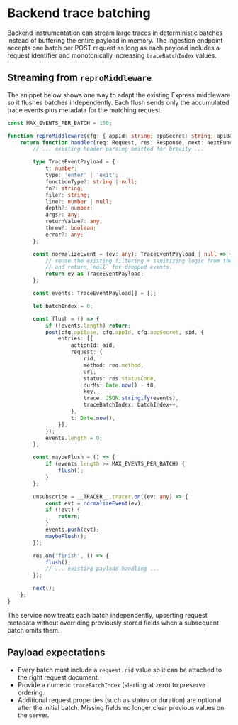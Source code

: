 # Backend trace batching

Backend instrumentation can stream large traces in deterministic batches
instead of buffering the entire payload in memory. The ingestion endpoint
accepts one batch per POST request as long as each payload includes a request
identifier and monotonically increasing `traceBatchIndex` values.

## Streaming from `reproMiddleware`

The snippet below shows one way to adapt the existing Express middleware so it
flushes batches independently. Each flush sends only the accumulated trace
events plus metadata for the matching request.

```ts
const MAX_EVENTS_PER_BATCH = 150;

function reproMiddleware(cfg: { appId: string; appSecret: string; apiBase: string }) {
    return function handler(req: Request, res: Response, next: NextFunction) {
        // ... existing header parsing omitted for brevity ...

        type TraceEventPayload = {
            t: number;
            type: 'enter' | 'exit';
            functionType?: string | null;
            fn?: string;
            file?: string;
            line?: number | null;
            depth?: number;
            args?: any;
            returnValue?: any;
            threw?: boolean;
            error?: any;
        };

        const normalizeEvent = (ev: any): TraceEventPayload | null => {
            // reuse the existing filtering + sanitizing logic from the current middleware
            // and return `null` for dropped events.
            return ev as TraceEventPayload;
        };

        const events: TraceEventPayload[] = [];

        let batchIndex = 0;

        const flush = () => {
            if (!events.length) return;
            post(cfg.apiBase, cfg.appId, cfg.appSecret, sid, {
                entries: [{
                    actionId: aid,
                    request: {
                        rid,
                        method: req.method,
                        url,
                        status: res.statusCode,
                        durMs: Date.now() - t0,
                        key,
                        trace: JSON.stringify(events),
                        traceBatchIndex: batchIndex++,
                    },
                    t: Date.now(),
                }],
            });
            events.length = 0;
        };

        const maybeFlush = () => {
            if (events.length >= MAX_EVENTS_PER_BATCH) {
                flush();
            }
        };

        unsubscribe = __TRACER__.tracer.on((ev: any) => {
            const evt = normalizeEvent(ev);
            if (!evt) {
                return;
            }
            events.push(evt);
            maybeFlush();
        });

        res.on('finish', () => {
            flush();
            // ... existing payload handling ...
        });

        next();
    };
}
```

The service now treats each batch independently, upserting request metadata
without overriding previously stored fields when a subsequent batch omits them.

## Payload expectations

- Every batch must include a `request.rid` value so it can be attached to the
  right request document.
- Provide a numeric `traceBatchIndex` (starting at zero) to preserve ordering.
- Additional request properties (such as status or duration) are optional after
  the initial batch. Missing fields no longer clear previous values on the
  server.

